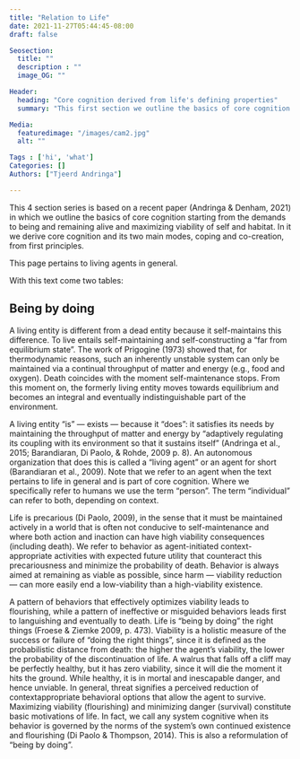 ```yaml
---
title: "Relation to Life"
date: 2021-11-27T05:44:45-08:00
draft: false

Seosection:
  title: ""
  description : ""
  image_OG: ""

Header:
  heading: "Core cognition derived from life's defining properties"
  summary: "This first section we outline the basics of core cognition starting from the demands to being and remaining alive and maximizing viability of self and habitat. In it we derive core cognition and its two main modes, coping and co-creation, from the defining properties of life."

Media:
  featuredimage: "/images/cam2.jpg"
  alt: ""

Tags : ['hi', 'what']
Categories: []
Authors: ["Tjeerd Andringa"]

---
```

This 4 section series is based on a recent paper (Andringa & Denham, 2021) in which we outline the basics of core cognition starting from the demands to being and remaining alive and maximizing viability of self and habitat. In it we derive core cognition and its two main modes, coping and co-creation, from first principles.

This page pertains to living agents in general.

With this text come two tables:

## Being by doing
A living entity is different from a dead entity because it self-maintains this difference. To live entails self-maintaining and self-constructing a “far from equilibrium state”. The work of Prigogine (1973) showed that, for thermodynamic reasons, such an inherently unstable system can only be maintained via a continual throughput of matter and energy (e.g., food and oxygen). Death coincides with the moment self-maintenance stops. From this moment on, the formerly living entity moves towards equilibrium and becomes an integral and eventually indistinguishable part of the environment.

A living entity “is” — exists — because it “does”: it satisfies its needs by maintaining the throughput of matter and energy by “adaptively regulating its coupling with its environment so that it sustains itself” (Andringa et al., 2015; Barandiaran, Di Paolo, & Rohde, 2009 p. 8). An autonomous organization that does this is called a “living agent” or an agent for short (Barandiaran et al., 2009). Note that we refer to an agent when the text pertains to life in general and is part of core cognition. Where we specifically refer to humans we use the term “person”. The term “individual” can refer to both, depending on context.

Life is precarious (Di Paolo, 2009), in the sense that it must be maintained actively in a world that is often not conducive to self-maintenance and where both action and inaction can have high viability consequences (including death). We refer to behavior as agent-initiated context-appropriate activities with expected future utility that counteract this precariousness and minimize the probability of death. Behavior is always aimed at remaining as viable as possible, since harm — viability reduction — can more easily end a low-viability than a high-viability existence.

A pattern of behaviors that effectively optimizes viability leads to flourishing, while a pattern of ineffective or misguided behaviors leads first to languishing and eventually to death. Life is “being by doing” the right things (Froese & Ziemke 2009, p. 473). Viability is a holistic measure of the success or failure of “doing the right things”, since it is defined as the probabilistic distance from death: the higher the agent’s viability, the lower the probability of the discontinuation of life. A walrus that falls off a cliff may be perfectly healthy, but it has zero viability, since it will die the moment it hits the ground. While healthy, it is in mortal and inescapable danger, and hence unviable. In general, threat signifies a perceived reduction of contextappropriate behavioral options that allow the agent to survive. Maximizing viability (flourishing) and minimizing danger (survival) constitute basic motivations of life. In fact, we call any system cognitive when its behavior is governed by the norms of the system’s own continued existence and flourishing (Di Paolo & Thompson, 2014). This is also a reformulation of “being by doing”.
